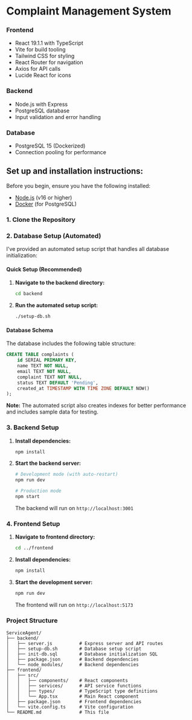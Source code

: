 # Complaint Management System

### Frontend

- React 19.1.1 with TypeScript
- Vite for build tooling
- Tailwind CSS for styling
- React Router for navigation
- Axios for API calls
- Lucide React for icons

### Backend

- Node.js with Express
- PostgreSQL database
- Input validation and error handling

### Database

- PostgreSQL 15 (Dockerized)
- Connection pooling for performance

## Set up and installation instructions:

Before you begin, ensure you have the following installed:

- [Node.js](https://nodejs.org/) (v16 or higher)
- [Docker](https://www.docker.com/) (for PostgreSQL)

### 1. Clone the Repository

### 2. Database Setup (Automated)

I've provided an automated setup script that handles all database initialization:

#### Quick Setup (Recommended)

1. **Navigate to the backend directory:**

   ```bash
   cd backend
   ```

2. **Run the automated setup script:**

   ```bash
   ./setup-db.sh
   ```


#### Database Schema

The database includes the following table structure:

```sql
CREATE TABLE complaints (
    id SERIAL PRIMARY KEY,
    name TEXT NOT NULL,
    email TEXT NOT NULL,
    complaint TEXT NOT NULL,
    status TEXT DEFAULT 'Pending',
    created_at TIMESTAMP WITH TIME ZONE DEFAULT NOW()
);
```

**Note:** The automated script also creates indexes for better performance and includes sample data for testing.

### 3. Backend Setup

1. **Install dependencies:**

   ```bash
   npm install
   ```

2. **Start the backend server:**

   ```bash
   # Development mode (with auto-restart)
   npm run dev

   # Production mode
   npm start
   ```

   The backend will run on `http://localhost:3001`

### 4. Frontend Setup

1. **Navigate to frontend directory:**

   ```bash
   cd ../frontend
   ```

2. **Install dependencies:**

   ```bash
   npm install
   ```

3. **Start the development server:**

   ```bash
   npm run dev
   ```

   The frontend will run on `http://localhost:5173`

### Project Structure

```
ServiceAgent/
├── backend/
│   ├── server.js          # Express server and API routes
│   ├── setup-db.sh        # Database setup script
│   ├── init-db.sql        # Database initialization SQL
│   ├── package.json       # Backend dependencies
│   └── node_modules/      # Backend dependencies
├── frontend/
│   ├── src/
│   │   ├── components/    # React components
│   │   ├── services/      # API service functions
│   │   ├── types/         # TypeScript type definitions
│   │   └── App.tsx        # Main React component
│   ├── package.json       # Frontend dependencies
│   └── vite.config.ts     # Vite configuration
└── README.md              # This file
```
